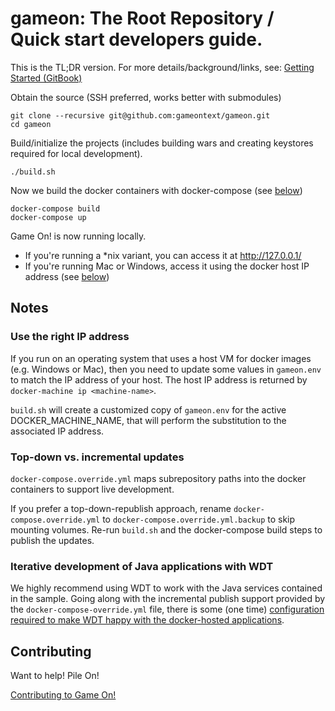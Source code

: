# gameon: The Root Repository / Quick start developers guide.

This is the TL;DR version. For more details/background/links, see: [Getting Started (GitBook)](https://gameontext.gitbooks.io/gameon-gitbook/content/getting-started/index.html)

Obtain the source (SSH preferred, works better with submodules)
```
git clone --recursive git@github.com:gameontext/gameon.git
cd gameon
```

Build/initialize the projects (includes building wars and creating keystores required for local development).
```
./build.sh
```

Now we build the docker containers with docker-compose (see [below](#notes))
```
docker-compose build
docker-compose up
```

Game On! is now running locally.
* If you're running a \*nix variant, you can access it at http://127.0.0.1/
* If you're running Mac or Windows, access it using the docker host IP address (see [below](#notes))

## Notes

### Use the right IP address

If you run on an operating system that uses a host VM for docker images (e.g. Windows or Mac), then you need to update some values in `gameon.env` to match the IP address of your host. The host IP address is returned by `docker-machine ip <machine-name>`.

`build.sh` will create a customized copy of `gameon.env` for the active DOCKER_MACHINE_NAME, that will perform the substitution to the associated IP address.

### Top-down vs. incremental updates

`docker-compose.override.yml` maps subrepository paths into the docker containers to support live development.

If you prefer a top-down-republish approach, rename `docker-compose.override.yml` to `docker-compose.override.yml.backup` to skip mounting volumes. Re-run `build.sh` and the docker-compose build steps to publish the updates.

### Iterative development of Java applications with WDT

We highly recommend using WDT to work with the Java services contained in the sample. Going along with the incremental publish support provided by the `docker-compose-override.yml` file, there is some (one time) [configuration required to make WDT happy with the docker-hosted applications](https://gameontext.gitbooks.io/gameon-gitbook/content/getting-started/eclipse_and_wdt.html).

## Contributing

Want to help! Pile On! 

[Contributing to Game On!](https://github.com/gameontext/gameon/blob/master/CONTRIBUTING.md)

